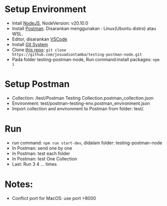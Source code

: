# Setup Environment
* Intall [NodeJS](https://nodejs.org/en/download), NodeVersion: v20.10.0
* Install [Postman](https://www.postman.com/downloads/). Disarankan menggunakan : Linux(Ubuntu distro) atau WSL.
* Editor, disarankan [VSCode](https://code.visualstudio.com/download)
* Install [Git System](https://git-scm.com/book/en/v2/Getting-Started-Installing-Git)
* Clone [this repo](https://github.com/josuadiontamba/testing-postman-node.git): `git clone https://github.com/josuadiontamba/testing-postman-node.git`
* Pada folder testing-postman-node, Run command:install packages: `npm i`

# Setup Postman
* Collection: /test/Postman Testing Collection.postman_collection.json
* Environment: test/postman-testing-env.postman_environment.json
* Import collection and environment to Postman from folder: test/.


# Run 
* run command: `npm run start-dev`, didalam folder: testing-postman-node
* In Postman: send one by one
* In Postman: test each folder
* In Postman: test One Collection
* Last: Run 3 4 ... times


# Notes:
* Conflict port for MacOS: use port >8000